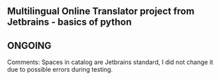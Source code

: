## Multilingual Online Translator project from Jetbrains - basics of python

## ONGOING


Comments: Spaces in catalog are Jetbrains standard, I did not change it due to possible errors during testing.
